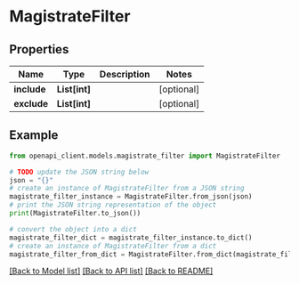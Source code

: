 # MagistrateFilter


## Properties

Name | Type | Description | Notes
------------ | ------------- | ------------- | -------------
**include** | **List[int]** |  | [optional] 
**exclude** | **List[int]** |  | [optional] 

## Example

```python
from openapi_client.models.magistrate_filter import MagistrateFilter

# TODO update the JSON string below
json = "{}"
# create an instance of MagistrateFilter from a JSON string
magistrate_filter_instance = MagistrateFilter.from_json(json)
# print the JSON string representation of the object
print(MagistrateFilter.to_json())

# convert the object into a dict
magistrate_filter_dict = magistrate_filter_instance.to_dict()
# create an instance of MagistrateFilter from a dict
magistrate_filter_from_dict = MagistrateFilter.from_dict(magistrate_filter_dict)
```
[[Back to Model list]](../README.md#documentation-for-models) [[Back to API list]](../README.md#documentation-for-api-endpoints) [[Back to README]](../README.md)


